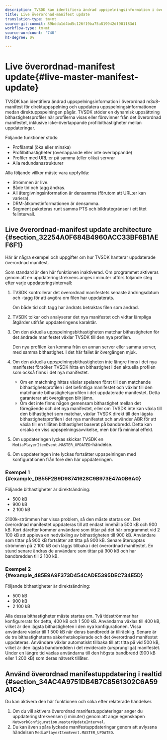 ```yaml
---
description: TVSDK kan identifiera ändrad uppspelningsinformation i överordnad m3u8-manifest för direktuppspelning och uppdatera uppspelningsinformationen medan direktuppspelningen pågår. TVSDK stöder en dynamisk uppsättning bithastighetsprofiler när profilerna visas eller försvinner från det överordnad manifestet, inklusive icke-överlappande profilbithastigheter mellan uppdateringar.
title: Live överordnad-manifest update
translation-type: tm+mt
source-git-commit: 89bdda1d4bd5c126f19ba75a819942df901183d1
workflow-type: tm+mt
source-wordcount: '740'
ht-degree: 0%

---
```



# Live överordnad-manifest update{#live-master-manifest-update}

TVSDK kan identifiera ändrad uppspelningsinformation i överordnad m3u8-manifest för direktuppspelning och uppdatera uppspelningsinformationen medan direktuppspelningen pågår. TVSDK stöder en dynamisk uppsättning bithastighetsprofiler när profilerna visas eller försvinner från det överordnad manifestet, inklusive icke-överlappande profilbithastigheter mellan uppdateringar.

Följande funktioner stöds:

* Profilantal (öka eller minska)
* Profilbithastigheter (överlappande eller inte överlappande)
* Profiler med URL:er på samma (eller olika) servrar
* Alla redundansstrukturer

Alla följande villkor måste vara uppfyllda:

* Strömmen är live.
* Både tid och tagg ändras.
* All återgivningsinformation är densamma (förutom att URL:er kan variera).
* DRM-åtkomstinformationen är densamma.
* Segment paketeras runt samma PTS och bildrutegränser i ett litet felintervall.

## Live överordnad-manifest update architecture {#section_32254A0F684B4960ACC33BF6B1AEF6F1}

Här är några exempel och uppgifter om hur TVSDK hanterar uppdaterade överordnad manifest.

Som standard är den här funktionen inaktiverad. Om programmet aktiveras genom att en uppdateringsfrekvens anges i minuter utförs följande steg efter varje uppdateringsintervall:

1. TVSDK kontrollerar det överordnad manifestets senaste ändringsdatum och -tagg för att avgöra om filen har uppdaterats.

   Om både tid och tagg har ändrats betraktas filen som ändrad.
1. TVSDK tolkar och analyserar det nya manifestet och vidtar lämpliga åtgärder utifrån uppdateringens karaktär.
1. Om den aktuella uppspelningsbithastigheten matchar bithastigheten för det ändrade manifestet växlar TVSDK till den nya profilen.

   Den nya profilen kan komma från en annan server eller samma server, med samma bithastighet. I det här fallet är övergången mjuk.
1. Om den aktuella uppspelningsbithastigheten inte längre finns i det nya manifestet försöker TVSDK hitta en bithastighet i den aktuella profilen som också finns i det nya manifestet.

   * Om en matchning hittas växlar spelaren först till den matchande bithastighetsprofilen i det befintliga manifestet och växlar till den matchande bithastighetsprofilen i det uppdaterade manifestet. Detta garanterar att övergången blir jämn.
   * Om det inte finns någon gemensam bithastighet mellan det föregående och det nya manifestet, eller om TVSDK inte kan växla till den bithastighet som matchar, växlar TVSDK direkt till den lägsta bithastighetsprofilen i det nya manifestet och använder ABR för att växla till en tillåten bithastighet baserat på bandbredd. Detta kan orsaka en viss uppspelningsavvikelse, men bör få minimal effekt.

1. Om uppdateringen lyckas skickar TVSDK en `MediaPlayerItemEvent.MASTER_UPDATED`-händelse.
1. Om uppdateringen inte lyckas fortsätter uppspelningen med konfigurationen från före den här uppdateringen.

### Exempel 1 {#example_DB55F2B9D98741628C9B973E47A0B6A0}

Följande bithastigheter är direktsändning:

* 500 kB
* 900 kB
* 2 100 kB

2100k-strömmen har vissa problem, så den måste startas om. Det överordnad manifestet uppdateras till att endast innehålla 500 kB och 900 kB. Kort därefter kommer användare som tittar på det här programmet vid 2 100 kB att uppleva en nedväxling av bithastigheten till 900 kB. Användare som tittar på 900 kB fortsätter att titta på 900 kB. Senare återupptas strömmen på 2 100 kB och läggs tillbaka i det överordnad manifestet. En stund senare ändras de användare som tittar på 900 kB och har bandbredden till 2 100 kB.

### Exempel 2 {#example_485E9A9F373D454CADE5395DEC734E5D}

Följande bithastigheter är direktsändning:

* 500 kB
* 900 kB
* 2 100 kB

Alla dessa bithastigheter måste startas om. Två tidsströmmar har konfigurerats för detta, 400 kB och 1 500 kB. Användarna växlas till 400 kB, vilket är den lägsta bithastigheten i den nya konfigurationen. Vissa användare växlar till 1 500 kB när deras bandbredd är tillräcklig. Senare är de tre bithastigheterna säkerhetskopierade och det överordnad manifestet uppdateras. Användare växlar automatiskt tillbaka till att titta på vid 500 kB, vilket är den lägsta bandbredden i det reviderade (ursprungliga) manifestet. Under en längre tid växlas användarna till den högsta bandbredd (900 kB eller 1 200 kB) som deras nätverk tillåter.

## Använd överordnad manifestuppdatering i realtid {#section_34AC4A9751DB4B7C8561302C6A59A1C4}

Du kan aktivera den här funktionen och söka efter relaterade händelser.

1. Om du vill aktivera överordnad manifestuppdateringar anger du uppdateringsfrekvensen (i minuter) genom att ange egenskapen `NetworkConfiguration.masterUpdateInterval`.
1. Du kan även spåra lyckade manifestuppdateringar genom att avlyssna händelsen `MediaPlayerItemEvent.MASTER_UPDATED`.

